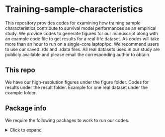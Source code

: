 # Training-sample-characteristics

This repository provides codes for examining how training sample characteristics contribute to survival model performances as an empirical study. We provide codes to generate figures for our manuscript along with an example code file to get results for a real-life dataset. As codes will take more than an hour to run on a single-core laptop/pc. We recommend users to use our saved .rds and .rdata files. All real datasets used in our study are publicly available and please email the corresponding author to obtain. 

## This repo 
We have our high-resolution figures under the figure folder. Codes for results under the result folder. Example for one real dataset under the example folder.

## Package info
We require the following packages to work to run our codes.
<details>
<summary>Click to expand</summary>
  
```r
library(survAUC)
library(reshape2)
library(ggplot2)
library(readxl)
library(ggpubr)
library(dplyr)
library(tidyverse)
library(MASS)
library(survival)
library(DT)
library(EnvStats)
library(pbmcapply)
library(pec)
library(survivalROC)
library(survival)
library(survivalsvm)
library(survminer)
library(randomForestSRC)
library(glmnet)
library(rms)
library(penalized)
library(riskRegression)
library(pROC)
library(ROCR)
library(cvTools)
library(parallel)
library(MTLR)
library(hdnom)
library(Hmisc)
library(ggrepel)

```

